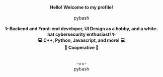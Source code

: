 <p align="center">
  <b>Hello! Welcome to my profile!</b>
  <br><br>
  pybash
  <br><br>
  <b>✨ Backend and Front-end developer, UI Design as a hobby, and a white-hat cybersecurity enthusiast! ✨</b>
  <br>
  <b>💻 C++, Python, Javascript, and more! 💻</b>
  <br>
  <b>🤝 Cooperative 🤝</b>
  <br><br><br>
  -==-<br>
  pybash
</p>
